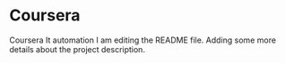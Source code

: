 # Coursera
Coursera It automation 
I am editing the README file. Adding some more details about the project description.
